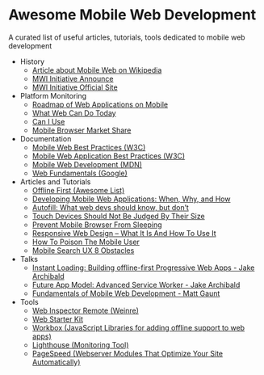 # Awesome Mobile Web Development

A curated list of useful articles, tutorials, tools dedicated to mobile web development

- History
    - [Article about Mobile Web on Wikipedia](https://en.wikipedia.org/wiki/Mobile_Web)
    - [MWI Initiative Announce](https://www.w3.org/2005/05/mwi-pressrelease)
    - [MWI Initiative Official Site](https://www.w3.org/Mobile/)
- Platform Monitoring
    - [Roadmap of Web Applications on Mobile](https://www.w3.org/2018/01/web-roadmaps/mobile/)
    - [What Web Can Do Today](https://whatwebcando.today)
    - [Can I Use](https://caniuse.com/)
    - [Mobile Browser Market Share](http://gs.statcounter.com/browser-market-share/mobile/)
- Documentation
    - [Mobile Web Best Practices (W3C)](https://www.w3.org/TR/mobile-bp/)
    - [Mobile Web Application Best Practices (W3C)](https://www.w3.org/TR/mwabp/)
    - [Mobile Web Development (MDN)](https://developer.mozilla.org/en-US/docs/Web/Guide/Mobile)
    - [Web Fundamentals (Google)](https://developers.google.com/web/fundamentals/)
- Articles and Tutorials
    - [Offline First (Awesome List)](https://github.com/pazguille/offline-first)
    - [Developing Mobile Web Applications: When, Why, and How](https://www.toptal.com/android/developing-mobile-web-apps-when-why-and-how)
    - [Autofill: What web devs should know, but don’t](https://cloudfour.com/thinks/autofill-what-web-devs-should-know-but-dont/)
    - [Touch Devices Should Not Be Judged By Their Size](https://css-tricks.com/touch-devices-not-judged-size/)
    - [Prevent Mobile Browser From Sleeping](https://davidwalsh.name/wake-lock-shim)
    - [Responsive Web Design – What It Is And How To Use It](https://www.smashingmagazine.com/2011/01/guidelines-for-responsive-web-design/)
    - [How To Poison The Mobile User](https://www.smashingmagazine.com/2016/10/how-to-poison-the-mobile-user/)
    - [Mobile Search UX 8 Obstacles](https://blog.algolia.com/mobile-search-ux-8-obstacles/)
- Talks
    - [Instant Loading: Building offline-first Progressive Web Apps - Jake Archibald](https://www.youtube.com/watch?v=cmGr0RszHc8)
    - [Future App Model: Advanced Service Worker - Jake Archibald](https://www.youtube.com/watch?v=J2dOTKBoTL4)
    - [Fundamentals of Mobile Web Development - Matt Gaunt](https://www.youtube.com/watch?v=z6dg_V22wV0)
- Tools
    - [Web Inspector Remote (Weinre)](https://www.npmjs.com/package/weinre)
    - [Web Starter Kit](https://github.com/google/web-starter-kit)
    - [Workbox (JavaScript Libraries for adding offline support to web apps)](https://developers.google.com/web/tools/workbox/)
    - [Lighthouse (Monitoring Tool)](https://github.com/GoogleChrome/lighthouse)
    - [PageSpeed (Webserver Modules That Optimize Your Site Automatically)](https://www.modpagespeed.com/)

